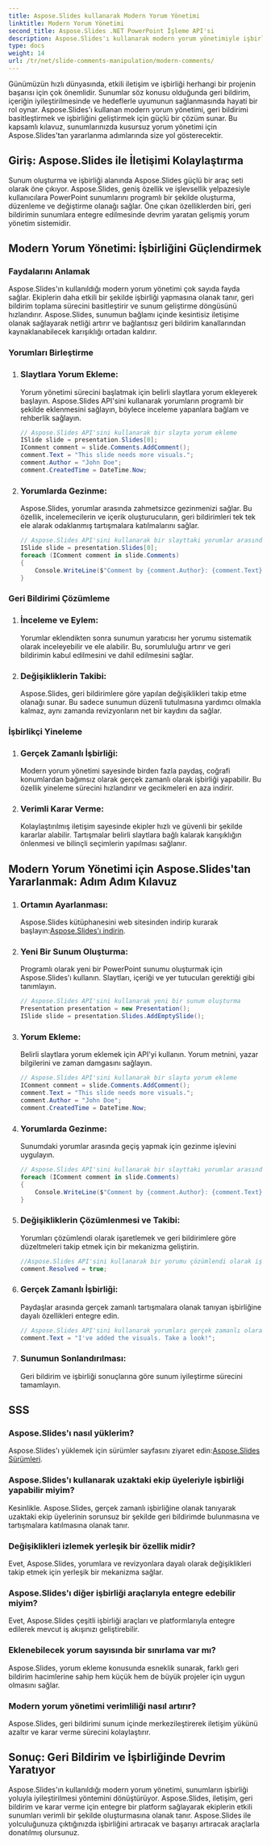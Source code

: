 ```yaml
---
title: Aspose.Slides kullanarak Modern Yorum Yönetimi
linktitle: Modern Yorum Yönetimi
second_title: Aspose.Slides .NET PowerPoint İşleme API'si
description: Aspose.Slides'ı kullanarak modern yorum yönetimiyle işbirliği ve geri bildirim süreçlerini geliştirin. Sunumlarınızda iletişimi nasıl kolaylaştıracağınızı ve verimliliği en üst düzeye nasıl çıkaracağınızı öğrenin.
type: docs
weight: 14
url: /tr/net/slide-comments-manipulation/modern-comments/
---
```

Günümüzün hızlı dünyasında, etkili iletişim ve işbirliği herhangi bir projenin başarısı için çok önemlidir. Sunumlar söz konusu olduğunda geri bildirim, içeriğin iyileştirilmesinde ve hedeflerle uyumunun sağlanmasında hayati bir rol oynar. Aspose.Slides'ı kullanan modern yorum yönetimi, geri bildirimi basitleştirmek ve işbirliğini geliştirmek için güçlü bir çözüm sunar. Bu kapsamlı kılavuz, sunumlarınızda kusursuz yorum yönetimi için Aspose.Slides'tan yararlanma adımlarında size yol gösterecektir.

## Giriş: Aspose.Slides ile İletişimi Kolaylaştırma

Sunum oluşturma ve işbirliği alanında Aspose.Slides güçlü bir araç seti olarak öne çıkıyor. Aspose.Slides, geniş özellik ve işlevsellik yelpazesiyle kullanıcılara PowerPoint sunumlarını programlı bir şekilde oluşturma, düzenleme ve değiştirme olanağı sağlar. Öne çıkan özelliklerden biri, geri bildirimin sunumlara entegre edilmesinde devrim yaratan gelişmiş yorum yönetim sistemidir.

## Modern Yorum Yönetimi: İşbirliğini Güçlendirmek

### Faydalarını Anlamak

Aspose.Slides'ın kullanıldığı modern yorum yönetimi çok sayıda fayda sağlar. Ekiplerin daha etkili bir şekilde işbirliği yapmasına olanak tanır, geri bildirim toplama sürecini basitleştirir ve sunum geliştirme döngüsünü hızlandırır. Aspose.Slides, sunumun bağlamı içinde kesintisiz iletişime olanak sağlayarak netliği artırır ve bağlantısız geri bildirim kanallarından kaynaklanabilecek karışıklığı ortadan kaldırır.

### Yorumları Birleştirme

1. ### Slaytlara Yorum Ekleme:
   Yorum yönetimi sürecini başlatmak için belirli slaytlara yorum ekleyerek başlayın. Aspose.Slides API'sini kullanarak yorumların programlı bir şekilde eklenmesini sağlayın, böylece inceleme yapanlara bağlam ve rehberlik sağlayın.

   ```csharp
   // Aspose.Slides API'sini kullanarak bir slayta yorum ekleme
   ISlide slide = presentation.Slides[0];
   IComment comment = slide.Comments.AddComment();
   comment.Text = "This slide needs more visuals.";
   comment.Author = "John Doe";
   comment.CreatedTime = DateTime.Now;
   ```

2. ### Yorumlarda Gezinme:
   Aspose.Slides, yorumlar arasında zahmetsizce gezinmenizi sağlar. Bu özellik, incelemecilerin ve içerik oluşturucuların, geri bildirimleri tek tek ele alarak odaklanmış tartışmalara katılmalarını sağlar.

   ```csharp
   // Aspose.Slides API'sini kullanarak bir slayttaki yorumlar arasında gezinme
   ISlide slide = presentation.Slides[0];
   foreach (IComment comment in slide.Comments)
   {
       Console.WriteLine($"Comment by {comment.Author}: {comment.Text}");
   }
   ```

### Geri Bildirimi Çözümleme

1. ### İnceleme ve Eylem:
   Yorumlar eklendikten sonra sunumun yaratıcısı her yorumu sistematik olarak inceleyebilir ve ele alabilir. Bu, sorumluluğu artırır ve geri bildirimin kabul edilmesini ve dahil edilmesini sağlar.

2. ### Değişikliklerin Takibi:
   Aspose.Slides, geri bildirimlere göre yapılan değişiklikleri takip etme olanağı sunar. Bu sadece sunumun düzenli tutulmasına yardımcı olmakla kalmaz, aynı zamanda revizyonların net bir kaydını da sağlar.

### İşbirlikçi Yineleme

1. ### Gerçek Zamanlı İşbirliği:
   Modern yorum yönetimi sayesinde birden fazla paydaş, coğrafi konumlardan bağımsız olarak gerçek zamanlı olarak işbirliği yapabilir. Bu özellik yineleme sürecini hızlandırır ve gecikmeleri en aza indirir.

2. ### Verimli Karar Verme:
   Kolaylaştırılmış iletişim sayesinde ekipler hızlı ve güvenli bir şekilde kararlar alabilir. Tartışmalar belirli slaytlara bağlı kalarak karışıklığın önlenmesi ve bilinçli seçimlerin yapılması sağlanır.

## Modern Yorum Yönetimi için Aspose.Slides'tan Yararlanmak: Adım Adım Kılavuz

1. ### Ortamın Ayarlanması:
    Aspose.Slides kütüphanesini web sitesinden indirip kurarak başlayın:[Aspose.Slides'ı indirin](https://releases.aspose.com/slides/net/).

2. ### Yeni Bir Sunum Oluşturma:
   Programlı olarak yeni bir PowerPoint sunumu oluşturmak için Aspose.Slides'ı kullanın. Slaytları, içeriği ve yer tutucuları gerektiği gibi tanımlayın.

   ```csharp
   // Aspose.Slides API'sini kullanarak yeni bir sunum oluşturma
   Presentation presentation = new Presentation();
   ISlide slide = presentation.Slides.AddEmptySlide();
   ```
   
3. ### Yorum Ekleme:
   Belirli slaytlara yorum eklemek için API'yi kullanın. Yorum metnini, yazar bilgilerini ve zaman damgasını sağlayın.

   ```csharp
   // Aspose.Slides API'sini kullanarak bir slayta yorum ekleme
   IComment comment = slide.Comments.AddComment();
   comment.Text = "This slide needs more visuals.";
   comment.Author = "John Doe";
   comment.CreatedTime = DateTime.Now;
   ```

4. ### Yorumlarda Gezinme:
   Sunumdaki yorumlar arasında geçiş yapmak için gezinme işlevini uygulayın.

   ```csharp
   // Aspose.Slides API'sini kullanarak bir slayttaki yorumlar arasında gezinme
   foreach (IComment comment in slide.Comments)
   {
       Console.WriteLine($"Comment by {comment.Author}: {comment.Text}");
   }
   ```
   
5. ### Değişikliklerin Çözümlenmesi ve Takibi:
   Yorumları çözümlendi olarak işaretlemek ve geri bildirimlere göre düzeltmeleri takip etmek için bir mekanizma geliştirin.

   ```csharp
   //Aspose.Slides API'sini kullanarak bir yorumu çözümlendi olarak işaretleme
   comment.Resolved = true;
   ```
   
6. ### Gerçek Zamanlı İşbirliği:
   Paydaşlar arasında gerçek zamanlı tartışmalara olanak tanıyan işbirliğine dayalı özellikleri entegre edin.

   ```csharp
   // Aspose.Slides API'sini kullanarak yorumları gerçek zamanlı olarak güncelleme
   comment.Text = "I've added the visuals. Take a look!";
   ```

7. ### Sunumun Sonlandırılması:
   Geri bildirim ve işbirliği sonuçlarına göre sunum iyileştirme sürecini tamamlayın.

## SSS

### Aspose.Slides'ı nasıl yüklerim?
 Aspose.Slides'ı yüklemek için sürümler sayfasını ziyaret edin:[Aspose.Slides Sürümleri](https://releases.aspose.com/slides/net/).

### Aspose.Slides'ı kullanarak uzaktaki ekip üyeleriyle işbirliği yapabilir miyim?
Kesinlikle. Aspose.Slides, gerçek zamanlı işbirliğine olanak tanıyarak uzaktaki ekip üyelerinin sorunsuz bir şekilde geri bildirimde bulunmasına ve tartışmalara katılmasına olanak tanır.

### Değişiklikleri izlemek yerleşik bir özellik midir?
Evet, Aspose.Slides, yorumlara ve revizyonlara dayalı olarak değişiklikleri takip etmek için yerleşik bir mekanizma sağlar.

### Aspose.Slides'ı diğer işbirliği araçlarıyla entegre edebilir miyim?
Evet, Aspose.Slides çeşitli işbirliği araçları ve platformlarıyla entegre edilerek mevcut iş akışınızı geliştirebilir.

### Eklenebilecek yorum sayısında bir sınırlama var mı?
Aspose.Slides, yorum ekleme konusunda esneklik sunarak, farklı geri bildirim hacimlerine sahip hem küçük hem de büyük projeler için uygun olmasını sağlar.

### Modern yorum yönetimi verimliliği nasıl artırır?
Aspose.Slides, geri bildirimi sunum içinde merkezileştirerek iletişim yükünü azaltır ve karar verme sürecini kolaylaştırır.

## Sonuç: Geri Bildirim ve İşbirliğinde Devrim Yaratıyor

Aspose.Slides'ın kullanıldığı modern yorum yönetimi, sunumların işbirliği yoluyla iyileştirilmesi yöntemini dönüştürüyor. Aspose.Slides, iletişim, geri bildirim ve karar verme için entegre bir platform sağlayarak ekiplerin etkili sunumları verimli bir şekilde oluşturmasına olanak tanır. Aspose.Slides ile yolculuğunuza çıktığınızda işbirliğini artıracak ve başarıyı artıracak araçlarla donatılmış olursunuz.